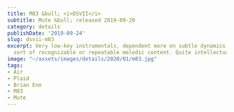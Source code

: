 ```yaml
---
title: M83 &bull; <i>DSVII</i>
subtitle: Mute &bull; released 2019-09-20
category: details
publishDate: '2019-09-24'
slug: dsvii-m83
excerpt: Very low-key instrumentals, dependent more on subtle dynamics than on any
  sort of recognizable or repeatable melodic content. Quite intellectual and meditative.
image: "~/assets/images/details/2020/01/m83.jpg"
tags:
- Air
- Plaid
- Brian Eno
- M83
- Mute
---
```


